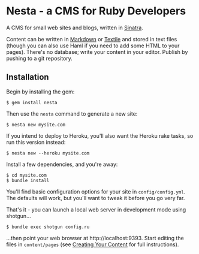# Nesta - a CMS for Ruby Developers

A CMS for small web sites and blogs, written in
[Sinatra](http://www.sinatrarb.com/ "Sinatra").

Content can be written in
[Markdown](http://daringfireball.net/projects/markdown/ "Daring Fireball:
Markdown") or [Textile](http://textism.com/tools/textile/) and stored in text
files (though you can also use Haml if you need to add some HTML to your
pages). There's no database; write your content in your editor. Publish by
pushing to a git repository.

## Installation

Begin by installing the gem:

    $ gem install nesta

Then use the `nesta` command to generate a new site:

    $ nesta new mysite.com

If you intend to deploy to Heroku, you'll also want the Heroku rake
tasks, so run this version instead:

    $ nesta new --heroku mysite.com

Install a few dependencies, and you're away:

    $ cd mysite.com
    $ bundle install

You'll find basic configuration options for your site in
`config/config.yml`. The defaults will work, but you'll want to tweak it
before you go very far.

That's it - you can launch a local web server in development mode using
shotgun...

    $ bundle exec shotgun config.ru

...then point your web browser at http://localhost:9393. Start editing
the files in `content/pages` (see [Creating Your
Content](http://effectif.com/nesta/creating-content) for full
instructions).

